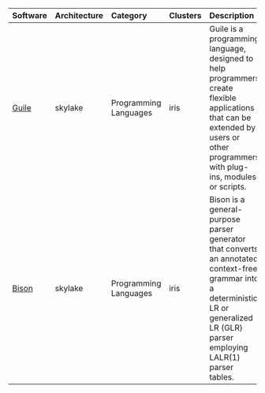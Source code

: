 | Software                                                     | Architecture   | Category                     | Clusters    | Description                                                                                                                                                                         |
|:-------------------------------------------------------------|:---------------|:-----------------------------|:------------|:------------------------------------------------------------------------------------------------------------------------------------------------------------------------------------|
| <p><a href=https://www.gnu.org/software/guile/>Guile</a></p> | <p>skylake</p> | <p>Programming Languages</p> | <p>iris</p> | Guile is a programming language, designed to help programmers create flexible applications that can be extended by users or other programmers with plug-ins, modules, or scripts.   |
| <p><a href=http://www.gnu.org/software/bison>Bison</a></p>   | <p>skylake</p> | <p>Programming Languages</p> | <p>iris</p> | Bison is a general-purpose parser generator that converts an annotated context-free grammar into a deterministic LR or generalized LR (GLR) parser employing LALR(1) parser tables. |